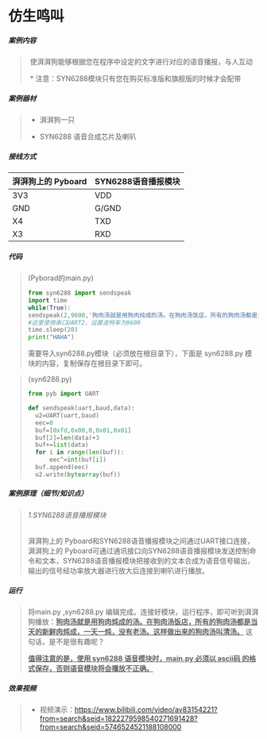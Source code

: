 # 仿生鸣叫

##### 案例内容

>​	使湃湃狗能够根据您在程序中设定的文字进行对应的语音播报，与人互动
>
>​    * 注意：SYN6288模块只有您在购买标准版和旗舰版的时候才会配带

##### 案例器材

>* 湃湃狗一只
>
>* SYN6288 语音合成芯片及喇叭
>

##### 接线方式

| 湃湃狗上的 Pyboard | SYN6288语音播报模块 |
| ------------------ | ------------------- |
| 3V3                | VDD                 |
| GND                | G/GND               |
| X4                 | TXD                 |
| X3                 | RXD                 |



##### 代码

>(Pyborad的main.py)
>
>```python
>from syn6288 import sendspeak
>import time
>while(True):
>sendspeak(2,9600,'狗肉汤就是用狗肉炖成的汤。在狗肉汤饭店，所有的狗肉汤都是当天的新鲜肉炖成，一天一炖，没有老汤。这样做出来的狗肉汤叫清汤。'.encode()) #这里放播放的内容
>#这里使用串口UART2，设置波特率为9600
>time.sleep(20)
>print("HAHA") 
>```
>
>需要导入syn6288.py模块（必须放在根目录下），下面是 syn6288.py 模块的内容，复制保存在根目录下即可。

>(syn6288.py)
>
>```python
>from pyb import UART
>
>def sendspeak(uart,baud,data):
>	u2=UART(uart,baud)
>	eec=0
>	buf=[0xfd,0x00,0,0x01,0x01]
>	buf[2]=len(data)+3
>	buf+=list(data)
>	for i in range(len(buf)):
>		eec^=int(buf[i])
>	buf.append(eec)
>	u2.write(bytearray(buf)) 
>```
>
>

##### 案例原理（细节/知识点）

>###### 1.SYN6288语音播报模块
>湃湃狗上的 Pyboard和SYN6288语音播报模块之间通过UART接口连接，湃湃狗上的 Pyboard可通过通讯接口向SYN6288语音播报模块发送控制命令和文本，SYN6288语音播报模块把接收到的文本合成为语音信号输出，输出的信号经功率放大器进行放大后连接到喇叭进行播放。


##### 运行

>  将main.py ,syn6288.py 编辑完成。连接好模块，运行程序，即可听到湃湃狗播放：**<u>狗肉汤就是用狗肉炖成的汤。在狗肉汤饭店，所有的狗肉汤都是当天的新鲜肉炖成，一天一炖，没有老汤。这样做出来的狗肉汤叫清汤。</u>** 这句话，是不是很有趣呢？
>
>  
>
>  **<u>值得注意的是，使用 syn6288 语音模块时，main.py 必须以 ascii码 的格式保存，否则语音模块将会播放不正确。</u>**



##### 效果视频

>- 视频演示：https://www.bilibili.com/video/av83154221?from=search&seid=1822279598540271691428?from=search&seid=5746524521188108000
>
>
